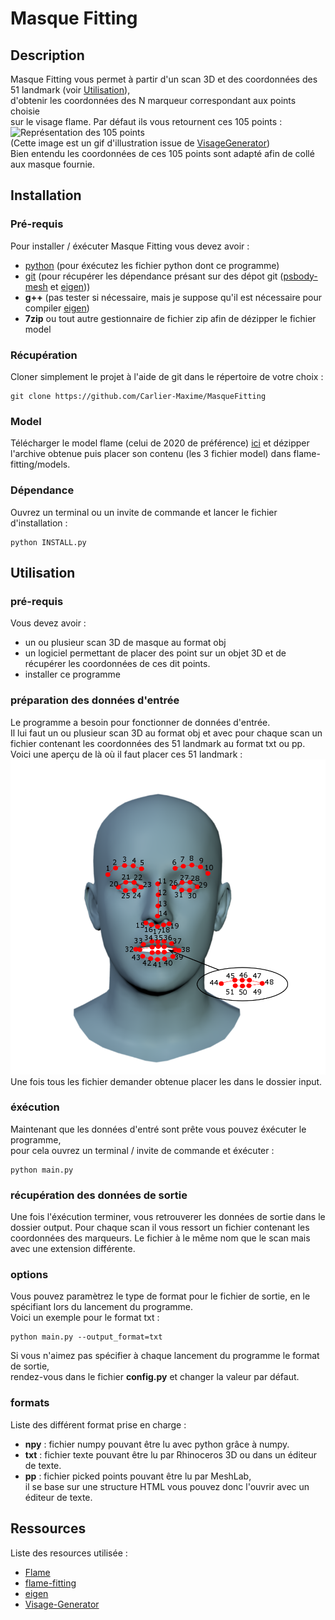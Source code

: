 # Masque Fitting

## Description

Masque Fitting vous permet à partir d'un scan 3D et des coordonnées des 51 landmark (voir [Utilisation](#utilisation)), <br>
d'obtenir les coordonnées des N marqueur correspondant aux points choisie <br>
sur le visage flame. Par défaut ils vous retournent ces 105 points :
![Représentation des 105 points](105points.gif) <br>
(Cette image est un gif d'illustration issue de [VisageGenerator](https://github.com/Carlier-Maxime/Visage-Generator)) <br>
Bien entendu les coordonnées de ces 105 points sont adapté afin de collé aux masque fournie.


## Installation

### Pré-requis

Pour installer / éxécuter Masque Fitting vous devez avoir :
- [python](https://www.python.org/) (pour éxécutez les fichier python dont ce programme)
- [git](https://git-scm.com/) (pour récupérer les dépendance présant sur des dépot git ([psbody-mesh](https://github.com/MPI-IS/mesh) et [eigen](https://gitlab.com/libeigen/eigen)))
- **g++** (pas tester si nécessaire, mais je suppose qu'il est nécessaire pour compiler [eigen](https://gitlab.com/libeigen/eigen))
- **7zip** ou tout autre gestionnaire de fichier zip afin de dézipper le fichier model

### Récupération

Cloner simplement le projet à l'aide de git dans le répertoire de votre choix :
```
git clone https://github.com/Carlier-Maxime/MasqueFitting
```

### Model

Télécharger le model flame (celui de 2020 de préférence) [ici](https://flame.is.tue.mpg.de/)
et dézipper l'archive obtenue puis placer son contenu (les 3 fichier model) dans flame-fitting/models.

### Dépendance

Ouvrez un terminal ou un invite de commande et lancer le fichier d'installation :
```
python INSTALL.py
```

## Utilisation

### pré-requis

Vous devez avoir :
- un ou plusieur scan 3D de masque au format obj
- un logiciel permettant de placer des point sur un objet 3D et de récupérer les coordonnées de ces dit points.
- installer ce programme

### préparation des données d'entrée

Le programme a besoin pour fonctionner de données d'entrée. <br>
Il lui faut un ou plusieur scan 3D au format obj et avec pour chaque scan un fichier contenant les coordonnées des 51 landmark au format txt ou pp. <br>
Voici une aperçu de là où il faut placer ces 51 landmark :
![Image montrant les position des 51 landmark](./flame-fitting/data/landmarks_51_annotated.png)
Une fois tous les fichier demander obtenue placer les dans le dossier input.

### éxécution

Maintenant que les données d'entré sont prête vous pouvez éxécuter le programme, <br>
pour cela ouvrez un terminal / invite de commande et éxécuter :
```
python main.py
```

### récupération des données de sortie

Une fois l'éxécution terminer, vous retrouverer les données de sortie dans le dossier output.
Pour chaque scan il vous ressort un fichier contenant les coordonnées des marqueurs.
Le fichier à le même nom que le scan mais avec une extension différente.

### options

Vous pouvez paramètrez le type de format pour le fichier de sortie,
en le spécifiant lors du lancement du programme. <br>
Voici un exemple pour le format txt :
```
python main.py --output_format=txt
```

Si vous n'aimez pas spécifier à chaque lancement du programme le format de sortie, <br>
rendez-vous dans le fichier **config.py** et changer la valeur par défaut.

### formats

Liste des différent format prise en charge :
- **npy** : fichier numpy pouvant être lu avec python grâce à numpy.
- **txt** : fichier texte pouvant être lu par Rhinoceros 3D ou dans un éditeur de texte.
- **pp** : fichier picked points pouvant être lu par MeshLab, <br> 
  il se base sur une structure HTML vous pouvez donc l'ouvrir avec un éditeur de texte.
  
## Ressources

Liste des resources utilisée :
- [Flame](https://flame.is.tue.mpg.de/)
- [flame-fitting](https://github.com/Rubikplayer/flame-fitting)
- [eigen](https://gitlab.com/libeigen/eigen)
- [Visage-Generator](https://github.com/Carlier-Maxime/Visage-Generator)